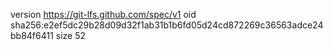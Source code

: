 version https://git-lfs.github.com/spec/v1
oid sha256:e2ef5dc29b28d09d32f1ab31b1b6fd05d24cd872269c36563adce24bb84f6411
size 52
